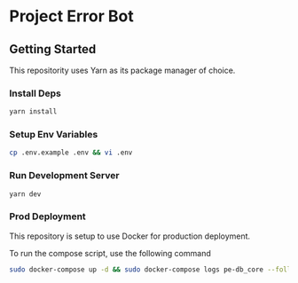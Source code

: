 # Project Error Bot

## Getting Started

This repositority uses Yarn as its package
manager of choice.

### Install Deps
```sh
yarn install
```
### Setup Env Variables 
```sh
cp .env.example .env && vi .env
```

### Run Development Server
```sh
yarn dev
```

### Prod Deployment

This repository is setup to use Docker for
production deployment.

To run the compose script, use the following command

```sh
sudo docker-compose up -d && sudo docker-compose logs pe-db_core --follow
```